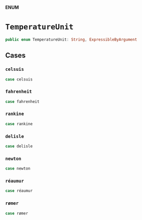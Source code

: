 **ENUM**

# `TemperatureUnit`

```swift
public enum TemperatureUnit: String, ExpressibleByArgument
```

## Cases
### `celsuis`

```swift
case celsuis
```

### `fahrenheit`

```swift
case fahrenheit
```

### `rankine`

```swift
case rankine
```

### `delisle`

```swift
case delisle
```

### `newton`

```swift
case newton
```

### `réaumur`

```swift
case réaumur
```

### `rømer`

```swift
case rømer
```
